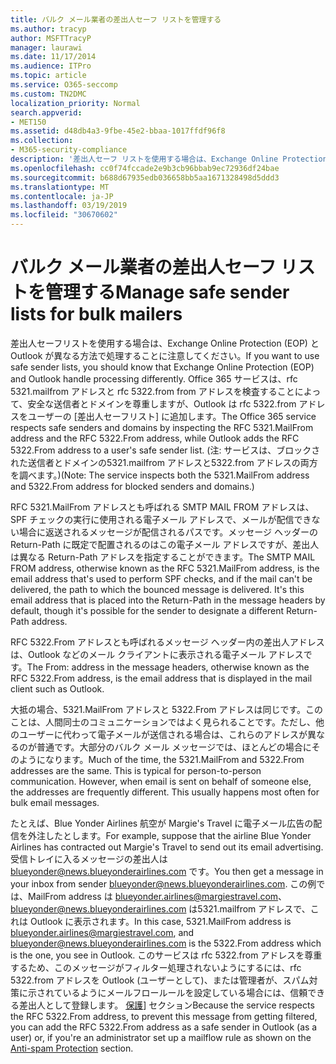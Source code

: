 ```yaml
---
title: バルク メール業者の差出人セーフ リストを管理する
ms.author: tracyp
author: MSFTTracyP
manager: laurawi
ms.date: 11/17/2014
ms.audience: ITPro
ms.topic: article
ms.service: O365-seccomp
ms.custom: TN2DMC
localization_priority: Normal
search.appverid:
- MET150
ms.assetid: d48db4a3-9fbe-45e2-bbaa-1017ffdf96f8
ms.collection:
- M365-security-compliance
description: '差出人セーフ リストを使用する場合は、Exchange Online Protection (EOP) と Outlook で処理が異なることを認識しておく必要があります。サービスでは RFC 5321.MailFrom アドレスと RFC 5322.From アドレスを検査することによって信頼できる差出人とドメインを尊重するのに対して、Outlook では RFC 5322.From アドレスをユーザーの差出人セーフ リストに追加します (注 : サービスは、ブロックする差出人とドメインについては、5321.MailFrom アドレスと 5322.From アドレスの両方を検査します)。'
ms.openlocfilehash: cc0f74fccade2e9b3cb96bbab9ec72936df24bae
ms.sourcegitcommit: b688d67935edb036658bb5aa1671328498d5ddd3
ms.translationtype: MT
ms.contentlocale: ja-JP
ms.lasthandoff: 03/19/2019
ms.locfileid: "30670602"
---
```

# <a name="manage-safe-sender-lists-for-bulk-mailers"></a><span data-ttu-id="6fb53-105">バルク メール業者の差出人セーフ リストを管理する</span><span class="sxs-lookup"><span data-stu-id="6fb53-105">Manage safe sender lists for bulk mailers</span></span>

<span data-ttu-id="6fb53-106">差出人セーフリストを使用する場合は、Exchange Online Protection (EOP) と Outlook が異なる方法で処理することに注意してください。</span><span class="sxs-lookup"><span data-stu-id="6fb53-106">If you want to use safe sender lists, you should know that Exchange Online Protection (EOP) and Outlook handle processing differently.</span></span> <span data-ttu-id="6fb53-107">Office 365 サービスは、rfc 5321.mailfrom アドレスと rfc 5322.from from アドレスを検査することによって、安全な送信者とドメインを尊重しますが、Outlook は rfc 5322.from アドレスをユーザーの [差出人セーフリスト] に追加します。</span><span class="sxs-lookup"><span data-stu-id="6fb53-107">The Office 365 service respects safe senders and domains by inspecting the RFC 5321.MailFrom address and the RFC 5322.From address, while Outlook adds the RFC 5322.From address to a user's safe sender list.</span></span> <span data-ttu-id="6fb53-108">(注: サービスは、ブロックされた送信者とドメインの5321.mailfrom アドレスと5322.from アドレスの両方を調べます。)</span><span class="sxs-lookup"><span data-stu-id="6fb53-108">(Note: The service inspects both the 5321.MailFrom address and 5322.From address for blocked senders and domains.)</span></span>
  
<span data-ttu-id="6fb53-p103">RFC 5321.MailFrom アドレスとも呼ばれる SMTP MAIL FROM アドレスは、SPF チェックの実行に使用される電子メール アドレスで、メールが配信できない場合に返送されるメッセージが配信されるパスです。メッセージ ヘッダーの Return-Path に既定で配置されるのはこの電子メール アドレスですが、差出人は異なる Return-Path アドレスを指定することができます。</span><span class="sxs-lookup"><span data-stu-id="6fb53-p103">The SMTP MAIL FROM address, otherwise known as the RFC 5321.MailFrom address, is the email address that's used to perform SPF checks, and if the mail can't be delivered, the path to which the bounced message is delivered. It's this email address that is placed into the Return-Path in the message headers by default, though it's possible for the sender to designate a different Return-Path address.</span></span>
  
<span data-ttu-id="6fb53-111">RFC 5322.From アドレスとも呼ばれるメッセージ ヘッダー内の差出人アドレスは、Outlook などのメール クライアントに表示される電子メール アドレスです。</span><span class="sxs-lookup"><span data-stu-id="6fb53-111">The From: address in the message headers, otherwise known as the RFC 5322.From address, is the email address that is displayed in the mail client such as Outlook.</span></span>
  
<span data-ttu-id="6fb53-p104">大抵の場合、5321.MailFrom アドレスと 5322.From アドレスは同じです。このことは、人間同士のコミュニケーションではよく見られることです。ただし、他のユーザーに代わって電子メールが送信される場合は、これらのアドレスが異なるのが普通です。大部分のバルク メール メッセージでは、ほとんどの場合にそのようになります。</span><span class="sxs-lookup"><span data-stu-id="6fb53-p104">Much of the time, the 5321.MailFrom and 5322.From addresses are the same. This is typical for person-to-person communication. However, when email is sent on behalf of someone else, the addresses are frequently different. This usually happens most often for bulk email messages.</span></span>
  
<span data-ttu-id="6fb53-116">たとえば、Blue Yonder Airlines 航空が Margie's Travel に電子メール広告の配信を外注したとします。</span><span class="sxs-lookup"><span data-stu-id="6fb53-116">For example, suppose that the airline Blue Yonder Airlines has contracted out Margie's Travel to send out its email advertising.</span></span> <span data-ttu-id="6fb53-117">受信トレイに入るメッセージの差出人は blueyonder@news.blueyonderairlines.com です。</span><span class="sxs-lookup"><span data-stu-id="6fb53-117">You then get a message in your inbox from sender blueyonder@news.blueyonderairlines.com.</span></span> <span data-ttu-id="6fb53-118">この例では、MailFrom address は blueyonder.airlines@margiestravel.com、blueyonder@news.blueyonderairlines.com は5321.mailfrom アドレスで、これは Outlook に表示されます。</span><span class="sxs-lookup"><span data-stu-id="6fb53-118">In this case, 5321.MailFrom address is blueyonder.airlines@margiestravel.com, and blueyonder@news.blueyonderairlines.com is the 5322.From address which is the one, you see in Outlook.</span></span> <span data-ttu-id="6fb53-119">このサービスは rfc 5322.from アドレスを尊重するため、このメッセージがフィルター処理されないようにするには、rfc 5322.from アドレスを Outlook (ユーザーとして)、または管理者が、スパム対策に示されているようにメールフロールールを設定している場合には、信頼できる差出人として登録します。 [保護](anti-spam-protection.md)] セクション</span><span class="sxs-lookup"><span data-stu-id="6fb53-119">Because the service respects the RFC 5322.From address, to prevent this message from getting filtered, you can add the RFC 5322.From address as a safe sender in Outlook (as a user) or, if you're an administrator set up a mailflow rule as shown on the [Anti-spam Protection](anti-spam-protection.md) section.</span></span>
  

